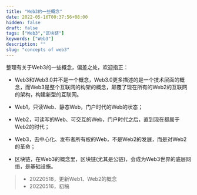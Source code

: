 ```yaml
---
title: "Web3的一些概念"
date: 2022-05-16T00:37:56+08:00
hidden: false
draft: false
tags: ["Web3","区块链"]
keywords: ["Web3"]
description: ""
slug: "concepts of web3"
---
```


整理有关于Web3的一些概念，偏差之处，欢迎指正：

- Web3和Web3.0并不是一个概念，Web3.0更多描述的是一个技术层面的概念，而Web3是整个互联网的构架的概念，颠覆了现在所有的Web2的互联网的架构，构建新型的互联网。

<!--more-->

- Web1，只读Web、静态Web，门户时代的Web的状态；

- Web2，可读写的Web、可交互的Web，门户时代之后，直到现在都属于Web2的时代；

- Web3，去中心化、发布者所有权的Web，不是Web2的发展，而是对Web2的革命；

- 区块链，在Web3的概念里，区块链(尤其是公链)，会成为Web3世界的底层网络，是基础设施。


> - 20220518，更新Web1、Web2的概念
> - 20220516，初稿
